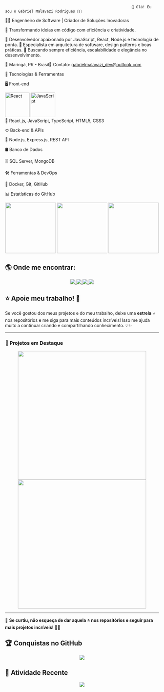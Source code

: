 
                                                              🌟 Olá! Eu sou o Gabriel Malavazi Rodrigues 👋🚀

🧑‍💻 Engenheiro de Software | Criador de Soluções Inovadoras

🚀 Transformando ideias em código com eficiência e criatividade.

🔹 Desenvolvedor apaixonado por JavaScript, React, Node.js e tecnologia de ponta.
🔹 Especialista em arquitetura de software, design patterns e boas práticas.
🔹 Buscando sempre eficiência, escalabilidade e elegância no desenvolvimento.

📍 Maringá, PR - Brasil📧 Contato: gabrielmalavazi_dev@outlook.com

🚀 Tecnologias & Ferramentas

🖥️ Front-end
<div align="left">
  <img src="https://encrypted-tbn0.gstatic.com/images?q=tbn:ANd9GcTSoW3g9hjXIasgon-kpzz-lD9z4SsalyPbZA&s" alt="React" width="80" />
  <img src="https://encrypted-tbn0.gstatic.com/images?q=tbn:ANd9GcRw_NP-gNVF6Iyy2tDjL9kv7pkTakRxG0IXtQ&s"alt="JavaScript" width="80" />
</div>
🎨 React.js, JavaScript, TypeScript, HTML5, CSS3

⚙️ Back-end & APIs

🚀 Node.js, Express.js, REST API

🛢️ Banco de Dados

🗄️ SQL Server, MongoDB

🛠️ Ferramentas & DevOps

🔧 Docker, Git, GitHub

📊 Estatísticas do GitHub
<div align="center">
  <img height="165em" src="https://github-readme-stats.vercel.app/api?username=GabrielMalava&show_icons=true&theme=dracula&include_all_commits=true&count_private=true"/>
  <img height="165em" src="https://github-readme-stats.vercel.app/api/top-langs/?username=GabrielMalava&layout=compact&langs_count=7&theme=dracula"/>
  <img height="165em" src="https://github-readme-streak-stats.herokuapp.com/?user=GabrielMalava&theme=dracula">
</div>



## 🌎 Onde me encontrar:

<div align="center">
  <a href="https://www.linkedin.com/in/seu-usuario" target="_blank">
    <img src="https://img.shields.io/badge/-LinkedIn-%230077B5?style=for-the-badge&logo=linkedin&logoColor=white" />
  </a>
  <a href="mailto:gabrielmalavazi_dev@outlook.com">
    <img src="https://img.shields.io/badge/-Email-%23D14836?style=for-the-badge&logo=gmail&logoColor=white" />
  </a>
  <a href="https://twitter.com/seu-usuario" target="_blank">
    <img src="https://img.shields.io/badge/-Twitter-%231DA1F2?style=for-the-badge&logo=twitter&logoColor=white" />
  </a>
  <a href="https://www.instagram.com/gabriel_malava?utm_source=qr&igsh=MWRvYmU0ejB0MG80cw==" target="_blank">
    <img src="https://img.shields.io/badge/-Instagram-%23E4405F?style=for-the-badge&logo=instagram&logoColor=white" />
  </a>
</div>



## ⭐ Apoie meu trabalho! 🚀

Se você gostou dos meus projetos e do meu trabalho, deixe uma **estrela** ⭐ nos repositórios e me siga para mais conteúdos incríveis! Isso me ajuda muito a continuar criando e compartilhando conhecimento. 💡✨

---

### 📌 **Projetos em Destaque**

<div align="center">
  <a href="https://github.com/GabrielMalava/Front_API">
    <img width="420px" src="https://github-readme-stats.vercel.app/api/pin/?username=GabrielMalava&repo=Front_API&theme=radical&border_radius=10"/>
  </a>
  <a href="https://github.com/GabrielMalava/API_magic_front">
    <img width="420px" src="https://github-readme-stats.vercel.app/api/pin/?username=GabrielMalava&repo=outro-projeto&theme=radical&border_radius=10"/>
  </a>
</div>

---

🌟 **Se curtiu, não esqueça de dar aquela ⭐ nos repositórios e seguir para mais projetos incríveis!** 🚀🔥

## 🏆 Conquistas no GitHub

<div align="center">
  <img src="https://github-profile-trophy.vercel.app/?username=GabrielMalava&theme=dracula&margin-w=15&row=1"/>
</div>


## 🚀 Atividade Recente

<div align="center">
  <img src="https://github-readme-activity-graph.vercel.app/graph?username=GabrielMalava&theme=dracula"/>
</div>

